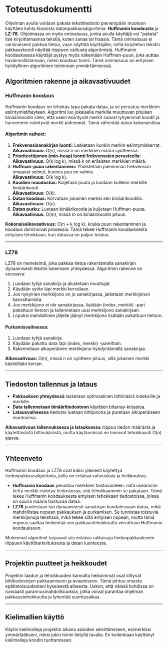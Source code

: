 # Toteutusdokumentti

Ohjelman avulla voidaan pakata tekstitiedosto pienempään muotoon käyttäen kahta klassista datanpakkausalgoritmia: **Huffmanin koodausta** ja **LZ-78**. Ohjelmassa on myös ominaisuus, jonka avulla käyttäjä voi "pakata" itse kirjoittamaansa tekstiä, kuten sanaa tai fraasia. Tämä ominaisuus ei varsinaisesti pakkaa tietoa, vaan näyttää käyttäjälle, miltä kirjoitetun tekstin pakkauskoodi näyttää riippuen valitusta algoritmista. Huffmanin koodauksessa käyttäjä pystyy myös näkemään Huffman-puun, joka auttaa havainnollistamaan, miten koodaus toimii. Tämä ominaisuus on erityisen hyödyllinen algoritmien toiminnan ymmärtämisessä.

## Algoritmien rakenne ja aikavaativuudet

### Huffmanin koodaus

Huffmanin koodaus on tehokas tapa pakata dataa, ja se perustuu merkkien esiintymistiheyteen. Algoritmi luo jokaiselle merkille muuttuvan pituisen binäärikoodin siten, että usein esiintyvät merkit saavat lyhyemmät koodit ja harvemmin esiintyvät merkit pidemmät. Tämä vähentää datan kokonaistilaa.

#### Algoritmin vaiheet:

1. **Frekvenssisanakirjan luonti:** Lasketaan kunkin merkin esiintymiskerrat.  
   **Aikavaativuus:** O(n), missä n on merkkien määrä syötteessä.
2. **Prioriteettijonon (min-heap) luonti frekvenssien perusteella:**  
   **Aikavaativuus:** O(k log k), missä k on erilaisten merkkien määrä.
3. **Huffman-puun rakentaminen:** Yhdistetään pienimmän frekvenssin omaavat solmut, kunnes puu on valmis.  
   **Aikavaativuus:** O(k log k).
4. **Koodien muodostus:** Kuljetaan puuta ja luodaan kullekin merkille binäärikoodi.  
   **Aikavaativuus:** O(k).
5. **Datan koodaus:** Korvataan jokainen merkki sen binäärikoodilla.  
   **Aikavaativuus:** O(n).
6. **Datan purku:** Luetaan binäärikoodia ja kuljetaan Huffman-puuta.  
   **Aikavaativuus:** O(m), missä m on binäärikoodin pituus.

**Kokonaisaikavaativuus:** O(n + k log k), koska puun rakentaminen ja koodaus dominoivat prosessia. Tämä tekee Huffmanin koodauksesta erityisen tehokkaan, kun datassa on paljon toistoa.

---

### LZ78

LZ78 on menetelmä, joka pakkaa tietoa rakentamalla sanakirjan dynaamisesti tekstin lukemisen yhteydessä. Algoritmin rakenne on seuraava:

1. Luodaan tyhjä sanakirja ja alustetaan muuttujat.
2. Käydään syöte läpi merkki kerrallaan.
3. Jos nykyinen merkkijono on jo sanakirjassa, jatketaan merkkijonon kasvattamista.
4. Jos merkkijono ei ole sanakirjassa, lisätään (index, merkki) -pari pakattuun tietoon ja tallennetaan uusi merkkijono sanakirjaan.
5. Lopuksi mahdollinen jäljelle jäänyt merkkijono lisätään pakattuun tietoon.

#### Purkamisvaiheessa:

1. Luodaan tyhjä sanakirja.
2. Käydään pakattu data läpi (index, merkki) -pareittain.
3. Rakennetaan alkuperäinen merkkijono hyödyntämällä sanakirjaa.

**Aikavaativuus:** O(n), missä n on syötteen pituus, sillä jokainen merkki käsitellään kerran.

---

## Tiedoston tallennus ja lataus

- **Pakkauksen yhteydessä** lasketaan optimaalinen bittimäärä indeksille ja merkille.
- **Data tallennetaan binääritiedostoon** käyttäen bitarray-kirjastoa.
- **Latausvaiheessa** tiedosto luetaan bittijonona ja puretaan alkuperäiseen muotoonsa.

**Aikavaativuus tallennuksessa ja latauksessa** riippuu tiedon määrästä ja käytettävästä bittimäärästä, mutta käytännössä ne toimivat tehokkaasti O(n) ajassa.

---

## Yhteenveto

Huffmanin koodaus ja LZ78 ovat kaksi yleisesti käytettyä tiedonpakkausalgoritmia, joilla on erilaisia vahvuuksia ja heikkouksia.  

- **Huffmanin koodaus** perustuu merkkien toistuvuuteen: mitä useammin tietty merkki esiintyy tiedostossa, sitä tehokkaammin se pakataan. Tämä tekee Huffmanin koodauksesta erityisen tehokkaan tiedostoissa, joissa on suuria määriä toistuvaa dataa.  
- **LZ78** puolestaan luo dynaamisesti sanakirjan koodatessaan dataa, mikä mahdollistaa nopean pakkauksen ja purkamisen. Se tunnistaa toistuvia merkkijonoja tekstissä, mikä tekee siitä erityisen nopean, mutta tämä nopeus saattaa heikentää sen pakkaustehokkuutta verrattuna Huffmanin koodaukseen.  

Molemmat algoritmit tarjoavat siis erilaisia ratkaisuja tiedonpakkaukseen riippuen käyttötarkoituksesta ja datan luonteesta.

---

## Projektin puutteet ja heikkoudet

Projektin laadun ja tehokkuuden kannalta heikoimmat osat liittyvät bittitiedostojen pakkaamiseen ja avaamiseen. Tämä johtuu omasta epätietoisuudestani kyseisestä aiheesta. Uskon, että näissä kohdissa on runsaasti parannusmahdollisuuksia, jotka voivat parantaa ohjelman pakkaustehokkuutta ja lyhentää suoritusaikaa.

---

## Kielimallien käyttö

Käytin kielimalleja projektin aikana asioiden selvittämiseen, esimerkiksi ymmärtääkseni, miksi jokin toimii tietyllä tavalla. En kuitenkaan käyttänyt kielimalleja koodin tuottamiseen.


